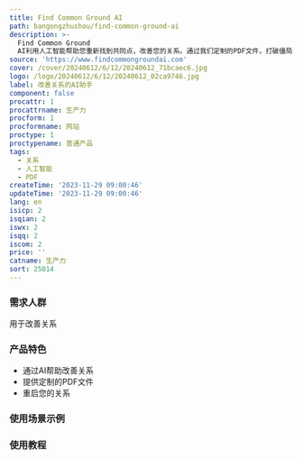 ```yaml
---
title: Find Common Ground AI
path: bangongzhushou/find-common-ground-ai
description: >-
  Find Common Ground
  AI利用人工智能帮助您重新找到共同点，改善您的关系。通过我们定制的PDF文件，打破僵局，重启您的关系。价格：29.99英镑。
source: 'https://www.findcommongroundai.com'
cover: /cover/20240612/6/12/20240612_71bcaec6.jpg
logo: /logo/20240612/6/12/20240612_02ca9746.jpg
label: 改善关系的AI助手
component: false
procattr: 1
procattrname: 生产力
procform: 1
procformname: 网站
proctype: 1
proctypename: 普通产品
tags:
  - 关系
  - 人工智能
  - PDF
createTime: '2023-11-29 09:00:46'
updateTime: '2023-11-29 09:00:46'
lang: en
isicp: 2
isqian: 2
iswx: 2
isqq: 2
iscom: 2
price: ''
catname: 生产力
sort: 25014
---
```




### 需求人群
用于改善关系

### 产品特色
- 通过AI帮助改善关系
- 提供定制的PDF文件
- 重启您的关系

### 使用场景示例


### 使用教程


  
